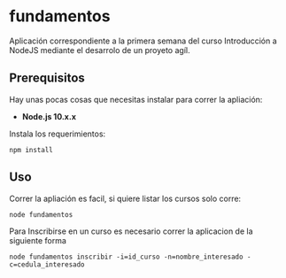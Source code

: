 # fundamentos
Aplicación correspondiente a la primera semana del curso Introducción a NodeJS mediante el desarrolo de un proyeto agíl.

## Prerequisitos
Hay unas pocas cosas que necesitas instalar para correr la apliación:

* **Node.js 10.x.x**

Instala los requerimientos:

```
npm install 
```

## Uso
Correr la apliación es facil, si quiere listar los cursos solo corre:

```
node fundamentos
```

Para Inscribirse en un curso es necesario correr la aplicacion de la siguiente forma 

```
node fundamentos inscribir -i=id_curso -n=nombre_interesado -c=cedula_interesado
```

